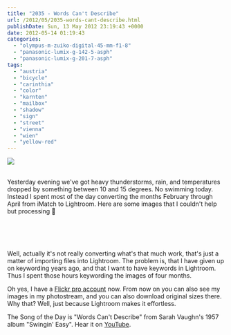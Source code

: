 ```yaml
---
title: "2035 - Words Can't Describe"
url: /2012/05/2035-words-cant-describe.html
publishDate: Sun, 13 May 2012 23:19:43 +0000
date: 2012-05-14 01:19:43
categories: 
  - "olympus-m-zuiko-digital-45-mm-f1-8"
  - "panasonic-lumix-g-142-5-asph"
  - "panasonic-lumix-g-201-7-asph"
tags: 
  - "austria"
  - "bicycle"
  - "carinthia"
  - "color"
  - "karnten"
  - "mailbox"
  - "shadow"
  - "sign"
  - "street"
  - "vienna"
  - "wien"
  - "yellow-red"
---
```

<div class="container">
<div class="center"><a target="_blank" href="https://d25zfm9zpd7gm5.cloudfront.net/1200x1200/2012/20120413_134723_lr.jpg"><img src="https://d25zfm9zpd7gm5.cloudfront.net/0600x0600/2012/20120413_134723_lr.jpg" /></a></div>
</div>
<br />

Yesterday evening we've got heavy thunderstorms, rain, and temperatures dropped by something between 10 and 15 degrees. No swimming today. Instead I spent most of the day converting the months February through April from iMatch to Lightroom. Here are some images that I couldn't help but processing 🙂

<div class="container">
<div class="center"><a target="_blank" href="https://d25zfm9zpd7gm5.cloudfront.net/1200x1200/2012/20120309_073132_lr.jpg"><img style="margin: 10pt 10px 10pt 10px;" src="https://d25zfm9zpd7gm5.cloudfront.net/0150x0150/2012/20120309_073132_lr.jpg" alt="" border="0" /></a><a target="_blank" href="https://d25zfm9zpd7gm5.cloudfront.net/1200x1200/2012/20120305_082930_lr.jpg"><img style="margin: 10pt 10px 10pt 10px;" src="https://d25zfm9zpd7gm5.cloudfront.net/0150x0150/2012/20120305_082930_lr.jpg" alt="" border="0" /></a><a target="_blank" href="https://d25zfm9zpd7gm5.cloudfront.net/1200x1200/2012/20120302_155829_lr.jpg"><img style="margin: 10pt 10px 10pt 10px;" src="https://d25zfm9zpd7gm5.cloudfront.net/0150x0150/2012/20120302_155829_lr.jpg" alt="" border="0" /></a><br /><a target="_blank" href="https://d25zfm9zpd7gm5.cloudfront.net/1200x1200/2012/20120329_170642_lr.jpg"><img style="margin: 10pt 10px 10pt 10px;" src="https://d25zfm9zpd7gm5.cloudfront.net/0150x0150/2012/20120329_170642_lr.jpg" alt="" border="0" /></a><a target="_blank" href="https://d25zfm9zpd7gm5.cloudfront.net/1200x1200/2012/20120306_083253_lr.jpg"><img style="margin: 10pt 10px 10pt 10px;" src="https://d25zfm9zpd7gm5.cloudfront.net/0150x0150/2012/20120306_083253_lr.jpg" alt="" border="0" /></a><a target="_blank" href="https://d25zfm9zpd7gm5.cloudfront.net/1200x1200/2012/20120306_172719_lr.jpg"><img style="margin: 10pt 10px 10pt 10px;" src="https://d25zfm9zpd7gm5.cloudfront.net/0150x0150/2012/20120306_172719_lr.jpg" alt="" border="0" /></a></div></div>

Well, actually it's not really converting what's that much work, that's just a matter of importing files into Lightroom. The problem is, that I have given up on keywording years ago, and that I want to have keywords in Lightroom. Thus I spent those hours keywording the images of four months.

 Oh yes, I have a <a href="http://www.flickr.com/photos/amanessinger/" target="_blank">Flickr pro account</a> now. From now on you can also see my images in my photostream, and you can also download original sizes there. Why that? Well, just because Lightroom makes it effortless.

The Song of the Day is "Words Can't Describe" from Sarah Vaughn's 1957 album "Swingin' Easy". Hear it on <a href="http://www.youtube.com/watch?v=l1vyA3kO0jM" target="_blank">YouTube</a>.
